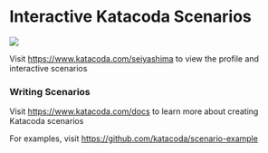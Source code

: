 # Interactive Katacoda Scenarios

[![](http://shields.katacoda.com/katacoda/seiyashima/count.svg)](https://www.katacoda.com/seiyashima "Get your profile on Katacoda.com")

Visit https://www.katacoda.com/seiyashima to view the profile and interactive scenarios

### Writing Scenarios
Visit https://www.katacoda.com/docs to learn more about creating Katacoda scenarios

For examples, visit https://github.com/katacoda/scenario-example
